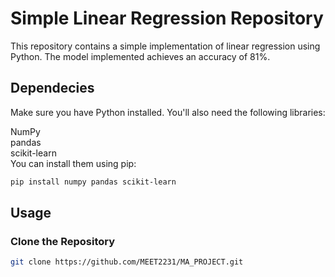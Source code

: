 # Simple Linear Regression Repository

This repository contains a simple implementation of linear regression using Python. The model implemented achieves an accuracy of 81%.
## Dependecies
Make sure you have Python installed. You'll also need the following libraries:

NumPy<br>
pandas<br>
scikit-learn<br>
You can install them using pip:
```bash
pip install numpy pandas scikit-learn
```





## Usage

### Clone the Repository

```bash
git clone https://github.com/MEET2231/MA_PROJECT.git
